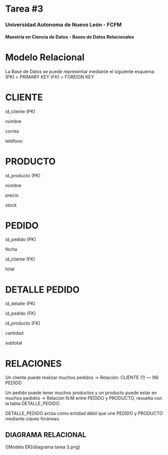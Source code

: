 # Tarea #3
### Universidad Autonoma de Nuevo León - FCFM
#### Maestría en Ciencia de Datos - Bases de Datos Relacionales

# Modelo Relacional
La Base de Datos se puede representar mediante el siguiente esquema:
(PK) = PRIMARY KEY
(FK) = FOREIGN KEY

# CLIENTE
id_cliente (PK)

nombre

correo

teléfono

# PRODUCTO
id_producto (PK)

nombre

precio

stock

# PEDIDO
id_pedido (PK)

fecha

id_cliente (FK)

total

# DETALLE PEDIDO
id_detalle (PK)

id_pedido (FK)

id_producto (FK)

cantidad

subtotal

# RELACIONES
Un cliente puede realizar muchos pedidos
→ Relación: CLIENTE (1) — (N) PEDIDO

Un pedido puede tener muchos productos
y un producto puede estar en muchos pedidos
→ Relación N:M entre PEDIDO y PRODUCTO, resuelta con la tabla DETALLE_PEDIDO

DETALLE_PEDIDO actúa como entidad débil que une PEDIDO y PRODUCTO mediante claves foráneas.

## DIAGRAMA RELACIONAL
![Modelo ER](diagrama tarea 3.png)



